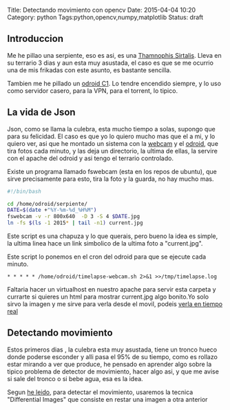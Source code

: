 Title: Detectando movimiento con opencv
Date: 2015-04-04 10:20
Category: python
Tags:python,opencv,numpy,matplotlib
Status: draft

## Introduccion

Me he pillao una serpiente, eso es asi, es una [Thamnophis Sirtalis][1]. Lleva en su terrario 3 dias y aun esta muy asustada, el caso es que se me ocurrio una de mis frikadas con este asunto, es bastante sencilla.

Tambien me he pillado un [odroid C1][2]. Lo tendre encendido siempre, y lo uso como servidor casero, para la VPN, para el torrent, lo tipico.

## La vida de Json

Json, como se llama la culebra, esta mucho tiempo a solas, supongo que para su felicidad. El caso es que yo lo quiero mucho mas que el a mi, y lo quiero ver, asi que he montado un sistema con la [webcam][3] y el [odroid][2], que tira fotos cada minuto, y las deja un directorio, la ultima de ellas, la servire con el apache del odroid y asi tengo el terrario controlado.

Existe un programa llamado fswebcam (esta en los repos de ubuntu), que sirve precisamente para esto, tira la foto y la guarda, no hay mucho mas.

```bash
#!/bin/bash

cd /home/odroid/serpiente/
DATE=$(date +"%Y-%m-%d_%H%M")
fswebcam -v -r 800x640  -D 3 -S 4 $DATE.jpg
ln -fs $(ls -1 2015* | tail -n1) current.jpg
```

Este script es una chapuza y lo que querais, pero bueno la idea es simple, la ultima linea hace un link simbolico de la ultima foto a "current.jpg".

Este script lo ponemos en el cron del odroid para que se ejecute cada minuto.

```
* * * * * /home/odroid/timelapse-webcam.sh 2>&1 >>/tmp/timelapse.log
```

Faltaria hacer un virtualhost en nuestro apache para servir esta carpeta y currarte si quieres un html para mostrar current.jpg algo bonito.Yo solo sirvo la imagen y me sirve para verla desde el movil, podeis [verla en tiempo real][4]

## Detectando movimiento

Estos primeros dias , la culebra esta muy asustada, tiene un tronco hueco donde poderse esconder y alli pasa el 95% de su tiempo, como es rollazo estar mirando a ver que produce, he pensado en aprender algo sobre la tipico problema de detector de movimiento, hacer algo asi, y que me avise si sale del tronco o si bebe agua, esa es la idea.

Segun [he leido][5], para detectar el movimiento, usaremos la tecnica "Differential Images" que consiste en restar una imagen a otra anterior


[1]: http://es.wikipedia.org/wiki/Thamnophis_sirtalis
[2]: http://www.hardkernel.com/main/products/prdt_info.php
[3]: http://www.trust.com/en/all-products/17676-elight-full-hd-1080p-webcam
[4]: http://casa.fabio.xyz/serpiente/current.jpg
[5]: https://blog.cedric.ws/opencv-simple-motion-detection